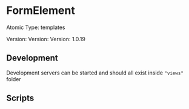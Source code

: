 # FormElement

Atomic Type: templates

Version: Version: Version: 1.0.19






## Development

Development servers can be started and should all exist inside `"views"` folder

## Scripts

